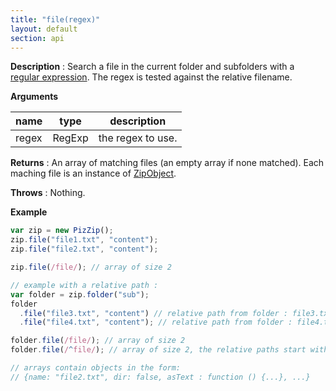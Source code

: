 ```yaml
---
title: "file(regex)"
layout: default
section: api
---
```


**Description** : Search a file in the current folder and subfolders with a
[regular expression](https://developer.mozilla.org/en-US/docs/Web/JavaScript/Guide/Regular_Expressions).
The regex is tested against the relative filename.

**Arguments**

| name  | type   | description       |
| ----- | ------ | ----------------- |
| regex | RegExp | the regex to use. |

**Returns** : An array of matching files (an empty array if none matched). Each
maching file is an instance of [ZipObject]({{site.baseurl}}/documentation/api_zipobject.html).

**Throws** : Nothing.

<!--
__Complexity__ : **O(k)** where k is the number of entries in the current PizZip
instance.
-->

**Example**

```js
var zip = new PizZip();
zip.file("file1.txt", "content");
zip.file("file2.txt", "content");

zip.file(/file/); // array of size 2

// example with a relative path :
var folder = zip.folder("sub");
folder
  .file("file3.txt", "content") // relative path from folder : file3.txt
  .file("file4.txt", "content"); // relative path from folder : file4.txt

folder.file(/file/); // array of size 2
folder.file(/^file/); // array of size 2, the relative paths start with file

// arrays contain objects in the form:
// {name: "file2.txt", dir: false, asText : function () {...}, ...}
```
